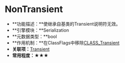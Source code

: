 # NonTransient

- **功能描述：**使继承自基类的Transient说明符无效。
- **引擎模块：**Serialization
- **元数据类型：**bool
- **作用机制：**在ClassFlags中移除[CLASS_Transient](../../../Flags/EClassFlags/CLASS_Transient.md)
- **关联项：**[Transient](Transient/Transient.md)
- **常用程度：**★★★